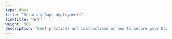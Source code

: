 ```yaml
---
type: docs
title: "Securing Dapr deployments"
linkTitle: "安全"
weight: 500
description: "Best practices and instructions on how to secure your Dapr applications"
---
```


